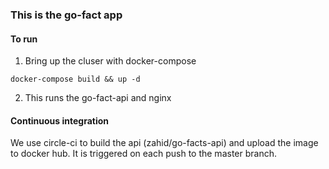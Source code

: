 ### This is the go-fact app

#### To run

1. Bring up the cluser with docker-compose
```
docker-compose build && up -d
```

2. This runs the go-fact-api and nginx


#### Continuous integration

We use circle-ci to build the api (zahid/go-facts-api) and upload the image to docker hub. It is triggered on each push to the master branch.